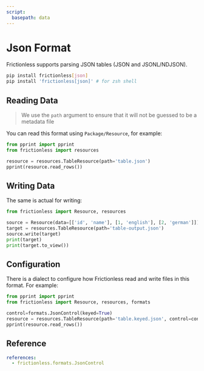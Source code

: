 ```yaml
---
script:
  basepath: data
---
```


# Json Format

Frictionless supports parsing JSON tables (JSON and JSONL/NDJSON).

```bash tabs=CLI
pip install frictionless[json]
pip install 'frictionless[json]' # for zsh shell
```

## Reading Data

> We use the `path` argument to ensure that it will not be guessed to be a metadata file

You can read this format using `Package/Resource`, for example:

```python script tabs=Python
from pprint import pprint
from frictionless import resources

resource = resources.TableResource(path='table.json')
pprint(resource.read_rows())
```

## Writing Data

The same is actual for writing:

```python script tabs=Python
from frictionless import Resource, resources

source = Resource(data=[['id', 'name'], [1, 'english'], [2, 'german']])
target = resources.TableResource(path='table-output.json')
source.write(target)
print(target)
print(target.to_view())
```

## Configuration

There is a dialect to configure how Frictionless read and write files in this format. For example:

```python script tabs=Python
from pprint import pprint
from frictionless import Resource, resources, formats

control=formats.JsonControl(keyed=True)
resource = resources.TableResource(path='table.keyed.json', control=control)
pprint(resource.read_rows())
```

## Reference

```yaml reference
references:
  - frictionless.formats.JsonControl
```
